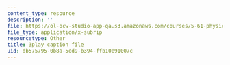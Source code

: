 ```yaml
---
content_type: resource
description: ''
file: https://ol-ocw-studio-app-qa.s3.amazonaws.com/courses/5-61-physical-chemistry-fall-2017/db5757950b8a5ed9b394ffb10e91007c_IZ405_YLKJQ.vtt
file_type: application/x-subrip
resourcetype: Other
title: 3play caption file
uid: db575795-0b8a-5ed9-b394-ffb10e91007c
---
```

